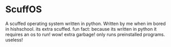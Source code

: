 # ScuffOS
A scuffed operating system written in python.
Written by me when im bored in hishschool.
its extra scuffed.
fun fact: because its written in python it requires an os to run! wow! extra garbage!
only runs preinstalled programs. useless!
